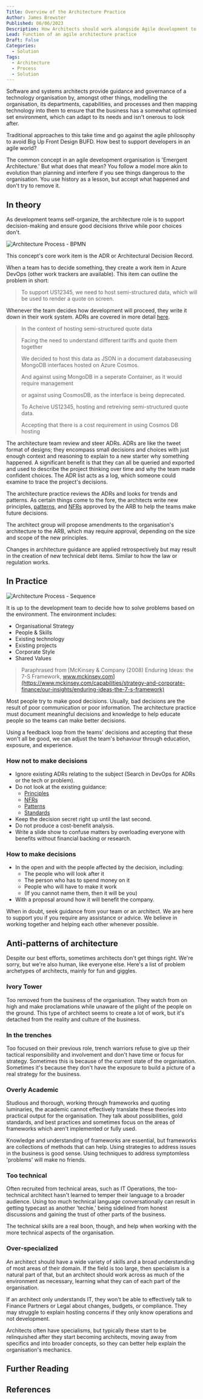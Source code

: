 ```yaml
---
Title: Overview of the Architecture Practice
Author: James Brewster
Published: 06/06/2023
Description: How Architects should work alongside Agile development to enable faster decision-making and reduce risk.
Lead: Function of an agile architecture practice
Draft: False
Categories:
  - Solution
Tags:
  - Architecture
  - Process
  - Solution
---
```

Software and systems architects provide guidance and governance of a technology organisation by, amongst other things, modelling the organisation, its departments, capabilities, and processes and then mapping technology into them to ensure that the business has a somewhat optimised set environment, which can adapt to its needs and isn't onerous to look after.

Traditional approaches to this take time and go against the agile philosophy to avoid Big Up Front Design BUFD. How best to support developers in an agile world?

The common concept in an agile development organisation is 'Emergent Architecture.' But what does that mean? You follow a model more akin to evolution than planning and interfere if you see things dangerous to the organisation. You use history as a lesson, but accept what happened and don't try to remove it.

## In theory

As development teams self-organize, the architecture role is to support decision-making and ensure good decisions thrive while poor choices don't.

![Architecture Process - BPMN](../../media/architecture-process-bpmn.png)

This concept's core work item is the ADR or Architectural Decision Record.

When a team has to decide something, they create a work item in Azure DevOps (other work trackers are available). This item can outline the problem in short:

> To support US12345, we need to host semi-structured data, which will be used to render a quote on screen.

Whenever the team decides how development will proceed, they write it down in their work system. ADRs are covered in more detail [here](xref:architecture-decision-records).

> In the context of hosting semi-structured quote data
>
> Facing the need to understand different tariffs and quote them together
>
> We decided to host this data as JSON in a document databaseusing MongoDB interfaces hosted on Azure Cosmos.
>
> And against using MongoDB in a seperate Container, as it would require management
>
> or against using CosmosDB, as the interface is being deprecated.
>
> To Acheive US12345, hosting and retreiving semi-structured quote data.
>
> Accepting that there is a cost requirement in using Cosmos DB hosting

The architecture team review and steer ADRs. ADRs are like the tweet format of designs; they encompass small decisions and choices with just enough context and reasoning to explain to a new starter why something happened. A significant benefit is that they can all be queried and exported and used to describe the project thinking over time and why the team made confident choices. The ADR list acts as a log, which someone could examine to trace the project's decisions.

The architecture practice reviews the ADRs and looks for trends and patterns. As certain things come to the fore, the architects write new principles, [patterns](xref:patterns), and [NFRs](xref:nfrs) approved by the ARB to help the teams make future decisions.

The architect group will propose amendments to the organisation's architecture to the ARB, which may require approval, depending on the size and scope of the new principles.

Changes in architecture guidance are applied retrospectively but may result in the creation of new technical debt items. Similar to how the law or regulation works.

## In Practice

![Architecture Process - Sequence](../../media/architecture-process-sequence-diagram.png)

It is up to the development team to decide how to solve problems based on the environment. The environment includes:

* Organisational Strategy
* People & Skills
* Existing technology
* Existing projects
* Corporate Style
* Shared Values

> Paraphrased from [McKinsey & Company (2008) Enduring Ideas: the 7-S Framework, www.mckinsey.com](https://www.mckinsey.com/capabilities/strategy-and-corporate-finance/our-insights/enduring-ideas-the-7-s-framework)

Most people try to make good decisions. Usually, bad decisions are the result of poor communication or poor information. The architecture practice must document meaningful decisions and knowledge to help educate people so the teams can make better decisions.

Using a feedback loop from the teams' decisions and accepting that these won't all be good, we can adjust the team's behaviour through education, exposure, and experience.

### How not to make decisions

* Ignore existing ADRs relating to the subject (Search in DevOps for ADRs or the tech or problem).
* Do not look at the existing guidance:
  * [Principles](xref:principles)
  * [NFRs](xref:nfrs)
  * [Patterns](xref:patterns)
  * [Standards](xref:standards)
* Keep the decision secret right up until the last second.
* Do not produce a cost-benefit analysis.
* Write a slide show to confuse matters by overloading everyone with benefits without financial backing or research.

### How to make decisions

* In the open and with the people affected by the decision, including:
  * The people who will look after it
  * The person who has to spend money on it
  * People who will have to make it work
  * (If you cannot name them, then it will be you)
* With a proposal around how it will benefit the company.

When in doubt, seek guidance from your team or an architect. We are here to support you if you require any assistance or advice. We believe in working together and helping each other whenever possible.

## Anti-patterns of architecture

Despite our best efforts, sometimes architects don't get things right. We're sorry, but we're also human, like everyone else. Here's a list of problem archetypes of architects, mainly for fun and giggles.

### Ivory Tower

Too removed from the business of the organisation. They watch from on high and make proclamations while unaware of the plight of the people on the ground. This type of architect seems to create a lot of work, but it's detached from the reality and culture of the business.

### In the trenches

Too focused on their previous role, trench warriors refuse to give up their tactical responsibility and involvement and don't have time or focus for strategy. Sometimes this is because of the current state of the organisation. Sometimes it's because they don't have the exposure to build a picture of a real strategy for the business.

### Overly Academic

Studious and thorough, working through frameworks and quoting luminaries, the academic cannot effectively translate these theories into practical output for the organisation. They talk about possibilities, gold standards, and best practices and sometimes focus on the areas of frameworks which aren't implemented or fully used.

Knowledge and understanding of frameworks are essential, but frameworks are collections of methods that can help. Using strategies to address issues in the business is good sense. Using techniques to address symptomless 'problems' will make no friends.

### Too technical

Often recruited from technical areas, such as IT Operations, the too-technical architect hasn't learned to temper their language to a broader audience. Using too much technical language conversationally can result in getting typecast as another 'techie,' being sidelined from honest discussions and gaining the trust of other parts of the business.

The technical skills are a real boon, though, and help when working with the more technical aspects of the organisation.

### Over-specialized

An architect should have a wide variety of skills and a broad understanding of most areas of their domain. If the field is too large, then specialism is a natural part of that, but an architect should work across as much of the environment as necessary, learning what they can of each part of the organisation.

If an architect only understands IT, they won't be able to effectively talk to Finance Partners or Legal about changes, budgets, or compliance. They may struggle to explain hosting concerns if they only know operations and not development.

Architects often have specialisms, but typically these start to be relinquished after they start becoming architects, moving away from specifics and into broader concepts, so they can better help explain the organisation's mechanics.

## Further Reading

## References
